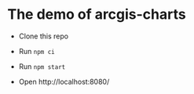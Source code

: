 # The demo of arcgis-charts

- Clone this repo

- Run `npm ci`

- Run `npm start`

- Open http://localhost:8080/
